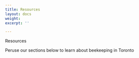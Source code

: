 ```yaml
---
title: Resources
layout: docs
weight: 
excerpt: ''

---
```

Resources

Peruse our sections below to learn about beekeeping in Toronto